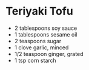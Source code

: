 # Teriyaki Tofu

* 2 tablespoons soy sauce
* 1 tablespoons sesame oil
* 2 teaspoons sugar
* 1 clove garlic, minced
* 1/2 teaspoon ginger, grated
* 1 tsp corn starch
